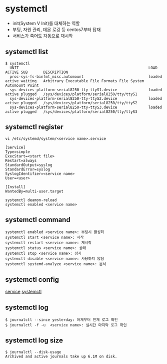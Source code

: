 # systemctl
- init(System V Init)를 대체하는 역할
- 부팅, 자원 관리, 데몬 로깅 등 centos7부터 탑재
- 서비스가 죽어도 자동으로 재시작
## systemctl list
```
$ systemctl
  UNIT                                                          LOAD   ACTIVE SUB       DESCRIPTION
  proc-sys-fs-binfmt_misc.automount                             loaded active waiting   Arbitrary Executable File Formats File System Automount Point
  sys-devices-platform-serial8250-tty-ttyS1.device              loaded active plugged   /sys/devices/platform/serial8250/tty/ttyS1
  sys-devices-platform-serial8250-tty-ttyS2.device              loaded active plugged   /sys/devices/platform/serial8250/tty/ttyS2
  sys-devices-platform-serial8250-tty-ttyS3.device              loaded active plugged   /sys/devices/platform/serial8250/tty/ttyS3
```

## systemctl register
```
vi /etc/systemd/system/<service name>.service

[Service]
Type=simple
ExecStart=<start file>
Restart=always
StandardOutput=syslog
StandardError=syslog
SyslogIdentifier=<service name>
User=<user>

[Install]
WantedBy=multi-user.target

systemctl deamon-reload
systemctl enabled <service name>
```

## systemctl command
```
systemctl enabled <service name>: 부팅시 활성화
systemctl start <service name>: 시작
systemctl restart <service name>: 재시작
systemctl status <service name>: 상태
systemctl stop <service name>: 정지
systemctl disable <service name>: 사용하지 않음
systemctl systemd-analyze <service name>: 분석
```

## systemctl config
[service](https://access.redhat.com/documentation/en-us/red_hat_enterprise_linux/7/html/system_administrators_guide/sect-managing_services_with_systemd-unit_files)
[systemctl](https://www.loggly.com/ultimate-guide/linux-logging-with-systemd/)


## systemctl log
```
$ journalctl --since yesterday: 어제부터 전체 로그 확인
$ journalctl -f -u  <service name>: 실시간 마지막 로그 확인
```

## systemctl log size
```
$ journalctl --disk-usage
Archived and active journals take up 6.1M on disk.
```